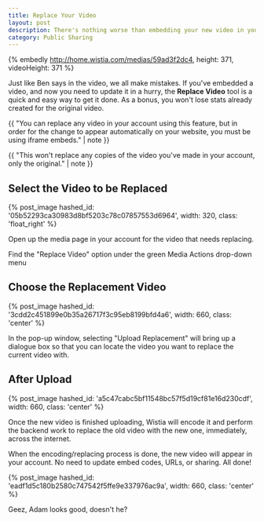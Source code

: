 ```yaml
---
title: Replace Your Video
layout: post
description: There's nothing worse than embedding your new video in your site, and realizing there's a mistake in an edit or a typo in a graphic. Use Wistia's replace video tool to easily get a new video up in no time.
category: Public Sharing
---
```


{% embedly http://home.wistia.com/medias/59ad3f2dc4, height: 371, videoHeight: 371 %}

Just like Ben says in the video, we all make mistakes.  If you've embedded a video, and now you need to update it in a hurry, the **Replace Video** tool is a quick and easy way to get it done.  As a bonus, you won't lose stats already created for the original video.

{{ "You can replace any video in your account using this feature, but in order for the change to appear automatically on your website, you must be using iframe embeds." | note }}

{{ "This won't replace any copies of the video you've made in your account, only the original." | note }}

## Select the Video to be Replaced

{% post_image hashed_id: '05b52293ca30983d8bf5203c78c07857553d6964', width: 320, class: 'float_right' %}

Open up the media page in your account for the video that needs replacing.

Find the "Replace Video" option under the green Media Actions drop-down menu


## Choose the Replacement Video 

{% post_image hashed_id: '3cdd2c451899e0b35a26717f3c95eb8199bfd4a6', width: 660, class: 'center' %}

In the pop-up window, selecting "Upload Replacement" will bring up a dialogue box so that you can locate the video you want to replace the current video with.

## After Upload

{% post_image hashed_id: 'a5c47cabc5bf11548bc57f5d19cf81e16d230cdf', width: 660, class: 'center' %}

Once the new video is finished uploading, Wistia will encode it and perform the backend work to replace the old video with the new one, immediately, across the internet.

When the encoding/replacing process is done, the new video will appear in your account.  No need to update embed codes, URLs, or sharing.  All done!

{% post_image hashed_id: 'eadf1d5c180b2580c747542f5ffe9e337976ac9a', width: 660, class: 'center' %}

Geez, Adam looks good, doesn't he?

